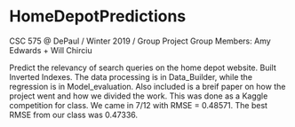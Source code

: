 # HomeDepotPredictions
CSC 575 @ DePaul / Winter 2019 / Group Project
Group Members: Amy Edwards + Will Chirciu

Predict the relevancy of search queries on the home depot website. Built Inverted Indexes. The data processing is in Data_Builder, while the regression is in Model_evaluation. Also included is a breif paper on how the project went and how we divided the work. This was done as a Kaggle competition for class. We came in 7/12 with RMSE = 0.48571. The best RMSE from our class was 0.47336.
